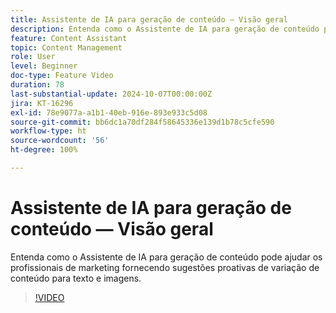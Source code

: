 ```yaml
---
title: Assistente de IA para geração de conteúdo — Visão geral
description: Entenda como o Assistente de IA para geração de conteúdo pode ajudar os profissionais de marketing fornecendo sugestões proativas de variação de conteúdo para texto e imagens.
feature: Content Assistant
topic: Content Management
role: User
level: Beginner
doc-type: Feature Video
duration: 78
last-substantial-update: 2024-10-07T00:00:00Z
jira: KT-16296
exl-id: 78e9077a-a1b1-40eb-916e-893e933c5d08
source-git-commit: bb6dc1a70df284f58645336e139d1b78c5cfe590
workflow-type: ht
source-wordcount: '56'
ht-degree: 100%

---
```


# Assistente de IA para geração de conteúdo — Visão geral

Entenda como o Assistente de IA para geração de conteúdo pode ajudar os profissionais de marketing fornecendo sugestões proativas de variação de conteúdo para texto e imagens.

>[!VIDEO](https://video.tv.adobe.com/v/3432686/?learn=on)
